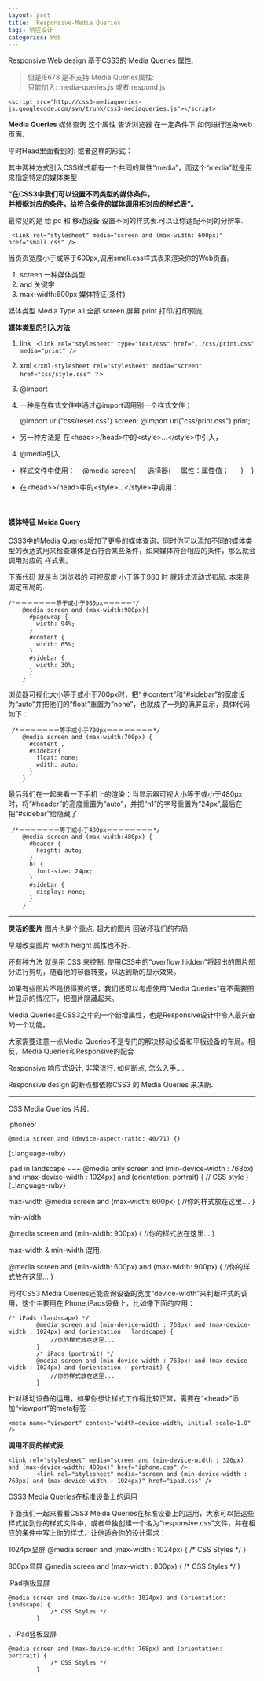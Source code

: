 ```yaml
---
layout: post
title:  Responsive-Media Queries
tags: 响应设计
categories: Web
---
```




Responsive Web design 基于CSS3的 Media Queries 属性.
> 但是IE678 是不支持 Media Queries属性:  
> 只能加入: media-queries.js 或者 respond.js

`<script src="http://css3-mediaqueries-js.googlecode.com/svn/trunk/css3-mediaqueries.js"></script>`


**Media Queries** 媒体查询 
这个属性 告诉浏览器 在一定条件下,如何进行渲染web页面.



平时Head里面看到的:
	 <link href="css/reset.css" rel="stylesheet" type="text/css" media="screen" />
	  <link href="css/style.css" rel="stylesheet" type="text/css" media="all" />
	  <link href="css/print.css" rel="stylesheet" type="text/css" media="print" />
	或者这样的形式：
	  <style type="text/css" media="screen">
	    @import url("css/style.css");
	  </style>


其中两种方式引入CSS样式都有一个共同的属性“media”，而这个“media”就是用来指定特定的媒体类型


**“在CSS3中我们可以设置不同类型的媒体条件，  
并根据对应的条件，给符合条件的媒体调用相对应的样式表”。**

最常见的是 给 pc 和 移动设备 设置不同的样式表.可以让你适配不同的分辨率.

	 <link rel="stylesheet" media="screen and (max-width: 600px)" href="small.css" />
当页页宽度小于或等于600px,调用small.css样式表来渲染你的Web页面。

1. screen 一种媒体类型.
2. and 关键字
3. max-width:600px 媒体特征(条件)


媒体类型 Media Type
all 全部
screen 屏幕
print 打印/打印预览 

**媒体类型的引入方法**


1. link
` <link rel="stylesheet" type="text/css" href="../css/print.css" media="print" />`

2. xml
`<?xml-stylesheet rel="stylesheet" media="screen" href="css/style.css" ？>`

3. @import
2. 一种是在样式文件中通过@import调用别一个样式文件；

	@import url("css/reset.css") screen;
   @import url("css/print.css") print;




- 另一种方法是 在\<head\>\>/head\>中的\<style\>...\</style\>中引入，

	<head>
		<style type="text/css">
		@import url("css/style.css") all;
		</style>
	  </head>        



4. @media引入

- 样式文件中使用：
	   @media screen{
	     选择器{
	    属性：属性值；
	     }
	   }
- 在\<head\>\>/head\>中的\<style\>...\</style\>中调用：

	  <head>
	    <style type="text/css">
	    @media screen{
	           选择器{
	         属性：属性值；
	       }
	    }
	    </style>
	  </head>        





#### 媒体特征 Meida Query












CSS3中的Media Queries增加了更多的媒体查询，同时你可以添加不同的媒体类型的表达式用来检查媒体是否符合某些条件，如果媒体符合相应的条件，那么就会调用对应的 样式表。









下面代码 就是当 浏览器的 可视宽度 小于等于980 时 就转成流动式布局.  本来是 固定布局的.

	/*＝＝＝＝＝＝＝等于或小于980px＝＝＝＝＝*/
	    @media screen and (max-width:980px){
	      #pagewrap {
	        width: 94%;
	      }
	      #content {
	        width: 65%;
	      }
	      #sidebar {
	        width: 30%;
	      }
	    }  






浏览器可视化大小等于或小于700px时，把“＃content”和“#sidebar”的宽度设为“auto”并把他们的“float”重置为“none”，也就成了一列的满屏显示，具体代码如下：

	 /*＝＝＝＝＝＝＝等于或小于700px＝＝＝＝＝＝＝＝*/
	    @media screen and (max-width:700px) {
	      #content ,
	      #sidebar{
	        float: none;
	        wdith: auto;
	      }
	    } 






最后我们在一起来看一下手机上的渲染：当显示器可视大小等于或小于480px时，将“#header”的高度重置为“auto”，并把“h1”的字号重置为“24px”,最后在把“#sidebar”给隐藏了

	 /*＝＝＝＝＝＝＝等于或小于480px＝＝＝＝＝＝＝＝*/
	    @media screen and (max-width:480px) {
	      #header {
	        height: auto;
	      }
	      h1 {
	        font-size: 24px;
	      }
	      #sidebar {
	        display: none;
	      }
	    }


---



**灵活的图片**
图片也是个重点. 
超大的图片 回破坏我们的布局.

早期改变图片 width height 属性也不好.

还有种方法 就是用 CSS 来控制.
使用CSS中的“overflow:hidden”将超出的图片部分进行剪切，随着他的容器转变，以达到新的显示效果。



如果有些图片不是很得要的话，我们还可以考虑使用“Media Queries”在不需要图片显示的情况下，把图片隐藏起来。





Media Queries是CSS3之中的一个新增属性，也是Responsive设计中令人最兴奋的一个功能。






大家需要注意一点Media Queries不是专门的解决移动设备和平板设备的布局。相反，Media Queries和Responsive的配合









Responsive 响应式设计, 非常流行.
如何断点, 怎么入手....


Responsive design 的断点都依赖CSS3 的 Media Queries 来决断.



---
CSS Media Queries 片段.


iphone5:
~~~
@media screen and (device-aspect-ratio: 40/71) {}
~~~
{:.language-ruby}

ipad in landscape
\~\~\~
@media only screen
and (min-device-width : 768px)
and (max-devixe-width : 1024px)
and (orientation: portrait) {
// CSS style
}
{:.language-ruby}




max-width
@media screen and (max-width: 600px) {  //你的样式放在这里....
}


min-width

@media screen and (min-width: 900px) {
//你的样式放在这里...
}



max-width & min-width 混用.

@media screen and (min-width: 600px) and (max-width: 900px) {
//你的样式放在这里...
}




同时CSS3 Media Queries还能查询设备的宽度“device-width”来判断样式的调用，这个主要用在iPhone,iPads设备上，比如像下面的应用：




	/* iPads (landscape) */
	        @media screen and (min-device-width : 768px) and (max-device-width : 1024px) and (orientation : landscape) {
	            //你的样式放在这里...
	        }
	        /* iPads (portrait) */
	        @media screen and (min-device-width : 768px) and (max-device-width : 1024px) and (orientation : portrait) {
	            //你的样式放在这里...
	        }
 







针对移动设备的运用，如果你想让样式工作得比较正常，需要在“\<head\>”添加“viewport”的meta标签：

	<meta name="viewport" content="width=device-width, initial-scale=1.0" />
 



**调用不同的样式表**

	<link rel="stylesheet" media="screen and (min-device-width : 320px) and (max-device-width: 480px)" href="iphone.css" />
	        <link rel="stylesheet" media="screen and (min-device-width : 768px) and (max-device-width : 1024px)" href="ipad.css" />
 




CSS3 Media Queries在标准设备上的运用


下面我们一起来看看CSS3 Meida Queries在标准设备上的运用，大家可以把这些样式加到你的样式文件中，或者单独创建一个名为“responsive.css”文件，并在相应的条件中写上你的样式，让他适合你的设计需求：



1024px显屏
	@media screen and (max-width : 1024px) {
	            /* CSS Styles */
	        }
 



800px显屏
	@media screen and (max-width : 800px) {
	            /* CSS Styles */
	        }
 
 



iPad横板显屏

	@media screen and (max-device-width: 1024px) and (orientation: landscape) {
	            /* CSS Styles */
	        }




、iPad竖板显屏

	@media screen and (max-device-width: 768px) and (orientation: portrait) {
	            /* CSS Styles */
	        }






